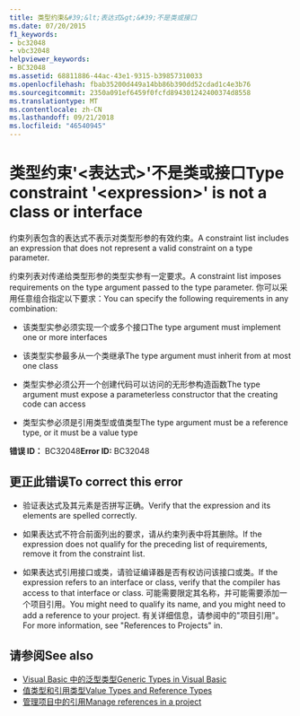 ```yaml
---
title: 类型约束&#39;&lt;表达式&gt;&#39;不是类或接口
ms.date: 07/20/2015
f1_keywords:
- bc32048
- vbc32048
helpviewer_keywords:
- BC32048
ms.assetid: 68811886-44ac-43e1-9315-b39857310033
ms.openlocfilehash: fbab35200d449a14bb86b390dd52cdad1c4e3b76
ms.sourcegitcommit: 2350a091ef6459f0fcfd894301242400374d8558
ms.translationtype: MT
ms.contentlocale: zh-CN
ms.lasthandoff: 09/21/2018
ms.locfileid: "46540945"
---
```

# <a name="type-constraint-39ltexpressiongt39-is-not-a-class-or-interface"></a><span data-ttu-id="cdd97-102">类型约束&#39;&lt;表达式&gt;&#39;不是类或接口</span><span class="sxs-lookup"><span data-stu-id="cdd97-102">Type constraint &#39;&lt;expression&gt;&#39; is not a class or interface</span></span>
<span data-ttu-id="cdd97-103">约束列表包含的表达式不表示对类型形参的有效约束。</span><span class="sxs-lookup"><span data-stu-id="cdd97-103">A constraint list includes an expression that does not represent a valid constraint on a type parameter.</span></span>  
  
 <span data-ttu-id="cdd97-104">约束列表对传递给类型形参的类型实参有一定要求。</span><span class="sxs-lookup"><span data-stu-id="cdd97-104">A constraint list imposes requirements on the type argument passed to the type parameter.</span></span> <span data-ttu-id="cdd97-105">你可以采用任意组合指定以下要求：</span><span class="sxs-lookup"><span data-stu-id="cdd97-105">You can specify the following requirements in any combination:</span></span>  
  
-   <span data-ttu-id="cdd97-106">该类型实参必须实现一个或多个接口</span><span class="sxs-lookup"><span data-stu-id="cdd97-106">The type argument must implement one or more interfaces</span></span>  
  
-   <span data-ttu-id="cdd97-107">该类型实参最多从一个类继承</span><span class="sxs-lookup"><span data-stu-id="cdd97-107">The type argument must inherit from at most one class</span></span>  
  
-   <span data-ttu-id="cdd97-108">类型实参必须公开一个创建代码可以访问的无形参构造函数</span><span class="sxs-lookup"><span data-stu-id="cdd97-108">The type argument must expose a parameterless constructor that the creating code can access</span></span>  
  
-   <span data-ttu-id="cdd97-109">类型实参必须是引用类型或值类型</span><span class="sxs-lookup"><span data-stu-id="cdd97-109">The type argument must be a reference type, or it must be a value type</span></span>  
  
 <span data-ttu-id="cdd97-110">**错误 ID：** BC32048</span><span class="sxs-lookup"><span data-stu-id="cdd97-110">**Error ID:** BC32048</span></span>  
  
## <a name="to-correct-this-error"></a><span data-ttu-id="cdd97-111">更正此错误</span><span class="sxs-lookup"><span data-stu-id="cdd97-111">To correct this error</span></span>  
  
-   <span data-ttu-id="cdd97-112">验证表达式及其元素是否拼写正确。</span><span class="sxs-lookup"><span data-stu-id="cdd97-112">Verify that the expression and its elements are spelled correctly.</span></span>  
  
-   <span data-ttu-id="cdd97-113">如果表达式不符合前面列出的要求，请从约束列表中将其删除。</span><span class="sxs-lookup"><span data-stu-id="cdd97-113">If the expression does not qualify for the preceding list of requirements, remove it from the constraint list.</span></span>  
  
-   <span data-ttu-id="cdd97-114">如果表达式引用接口或类，请验证编译器是否有权访问该接口或类。</span><span class="sxs-lookup"><span data-stu-id="cdd97-114">If the expression refers to an interface or class, verify that the compiler has access to that interface or class.</span></span> <span data-ttu-id="cdd97-115">可能需要限定其名称，并可能需要添加一个项目引用。</span><span class="sxs-lookup"><span data-stu-id="cdd97-115">You might need to qualify its name, and you might need to add a reference to your project.</span></span> <span data-ttu-id="cdd97-116">有关详细信息，请参阅中的"项目引用"。</span><span class="sxs-lookup"><span data-stu-id="cdd97-116">For more information, see "References to Projects" in.</span></span>  
  
## <a name="see-also"></a><span data-ttu-id="cdd97-117">请参阅</span><span class="sxs-lookup"><span data-stu-id="cdd97-117">See also</span></span>

- [<span data-ttu-id="cdd97-118">Visual Basic 中的泛型类型</span><span class="sxs-lookup"><span data-stu-id="cdd97-118">Generic Types in Visual Basic</span></span>](../../visual-basic/programming-guide/language-features/data-types/generic-types.md)  
- [<span data-ttu-id="cdd97-119">值类型和引用类型</span><span class="sxs-lookup"><span data-stu-id="cdd97-119">Value Types and Reference Types</span></span>](../../visual-basic/programming-guide/language-features/data-types/value-types-and-reference-types.md)  
- [<span data-ttu-id="cdd97-120">管理项目中的引用</span><span class="sxs-lookup"><span data-stu-id="cdd97-120">Manage references in a project</span></span>](/visualstudio/ide/managing-references-in-a-project)
